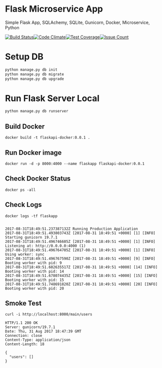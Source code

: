Flask Microservice App
======================

Simple Flask App, SQLAchemy, SQLite, Gunicorn, Docker, Microservice, Python

[![Build Status](https://travis-ci.org/ravishan16/FlaskApp.svg?branch=master)](https://travis-ci.org/ravishan16/FlaskApp)[![Code Climate](https://codeclimate.com/github/ravishan16/FlaskApp/badges/gpa.svg)](https://codeclimate.com/github/FlaskApp/CountByAlexa)[![Test Coverage](https://codeclimate.com/github/ravishan16/FlaskApp/badges/coverage.svg)](https://codeclimate.com/github/ravishan16/FlaskApp)[![Issue Count](https://codeclimate.com/github/ravishan16/FlaskApp/badges/issue_count.svg)](https://codeclimate.com/github/ravishan16/FlaskApp)

Setup DB
========

``` python
python manage.py db init 
python manage.py db migrate 
python manage.py db upgrade
```

Run Flask Server Local
======================

``` python
python manage.py db runserver
```

## Build Docker

``` shell
docker build -t flaskapi-docker:0.0.1 . 
```

## Run Docker image

``` shell
docker run -d -p 8000:4000 --name flaskapp flaskapi-docker:0.0.1 
```

##  Check Docker Status

``` shell
docker ps -all
```

## Check Logs

``` shell
docker logs -tf flaskapp


2017-08-31T18:49:51.237387132Z Running Production Application
2017-08-31T18:49:51.493803743Z [2017-08-31 18:49:51 +0000] [1] [INFO] Starting gunicorn 19.7.1
2017-08-31T18:49:51.496746605Z [2017-08-31 18:49:51 +0000] [1] [INFO] Listening at: http://0.0.0.0:4000 (1)
2017-08-31T18:49:51.496764705Z [2017-08-31 18:49:51 +0000] [1] [INFO] Using worker: sync
2017-08-31T18:49:51.496767590Z [2017-08-31 18:49:51 +0000] [9] [INFO] Booting worker with pid: 9
2017-08-31T18:49:51.602635517Z [2017-08-31 18:49:51 +0000] [14] [INFO] Booting worker with pid: 14
2017-08-31T18:49:51.678074435Z [2017-08-31 18:49:51 +0000] [15] [INFO] Booting worker with pid: 15
2017-08-31T18:49:51.748691820Z [2017-08-31 18:49:51 +0000] [20] [INFO] Booting worker with pid: 20
``` 

## Smoke Test

``` shell
curl -i http://localhost:8000/main/users

HTTP/1.1 200 OK
Server: gunicorn/19.7.1
Date: Thu, 31 Aug 2017 18:47:39 GMT
Connection: close
Content-Type: application/json
Content-Length: 18

{
  "users": []
}
```